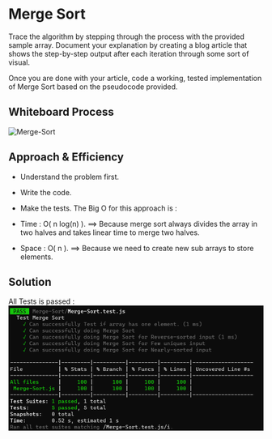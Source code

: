 # Merge Sort
<!-- Description of the challenge -->
Trace the algorithm by stepping through the process with the provided sample array. Document your explanation by creating a blog article that shows the step-by-step output after each iteration through some sort of visual.

Once you are done with your article, code a working, tested implementation of Merge Sort based on the pseudocode provided.

## Whiteboard Process
<!-- Embedded whiteboard image -->
![Merge-Sort](Merge-Sort)

## Approach & Efficiency
<!-- What approach did you take? Why? What is the Big O space/time for this approach? -->
- Understand the problem first.
- Write the code.
- Make the tests.
The Big O for this approach is :

- Time : O( n log(n) ). ==> Because merge sort always divides the array in two halves and takes linear time to merge two halves.
- Space : O( n ). ==> Because we need to create new sub arrays to store elements.

## Solution
<!-- Show how to run your code, and examples of it in action -->
All Tests is passed :
![Merge-Sort](./Merge-Sort.png)
